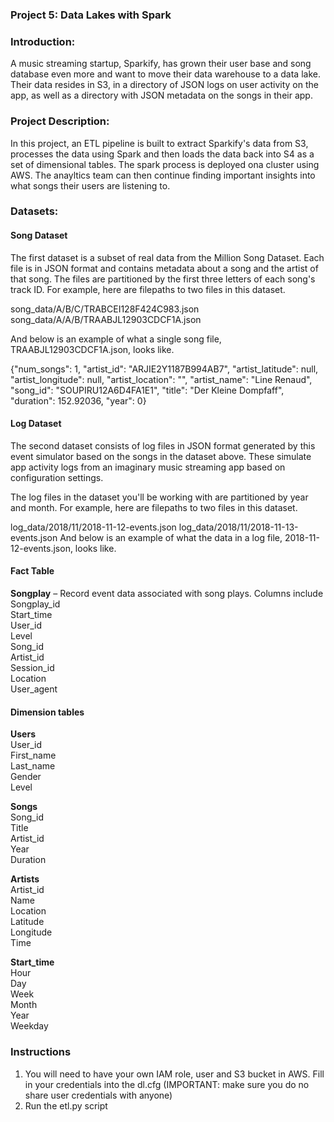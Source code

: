 ### Project 5: Data Lakes with Spark

### Introduction:

A music streaming startup, Sparkify, has grown their user base and song database even more and want to move their data warehouse to a data lake. Their data resides in S3, in a directory of JSON logs on user activity on the app, as well as a directory with JSON metadata on the songs in their app.



### Project Description:

In this project, an ETL pipeline is built to extract Sparkify's data from S3, processes the data using Spark and then loads the data back into S4 as a set of dimensional tables. The spark process is deployed ona cluster using AWS. The anayltics team can then continue finding important insights into what songs their users are listening to.

### Datasets:
#### Song Dataset

The first dataset is a subset of real data from the Million Song Dataset. Each file is in JSON format and contains metadata about a song and the artist of that song. The files are partitioned by the first three letters of each song's track ID. For example, here are filepaths to two files in this dataset.

song_data/A/B/C/TRABCEI128F424C983.json
song_data/A/A/B/TRAABJL12903CDCF1A.json

And below is an example of what a single song file, TRAABJL12903CDCF1A.json, looks like.

{"num_songs": 1, "artist_id": "ARJIE2Y1187B994AB7", "artist_latitude": null, "artist_longitude": null, "artist_location": "", "artist_name": "Line Renaud", "song_id": "SOUPIRU12A6D4FA1E1", "title": "Der Kleine Dompfaff", "duration": 152.92036, "year": 0}

#### Log Dataset

The second dataset consists of log files in JSON format generated by this event simulator based on the songs in the dataset above. These simulate app activity logs from an imaginary music streaming app based on configuration settings.

The log files in the dataset you'll be working with are partitioned by year and month. For example, here are filepaths to two files in this dataset.

log_data/2018/11/2018-11-12-events.json
log_data/2018/11/2018-11-13-events.json
And below is an example of what the data in a log file, 2018-11-12-events.json, looks like.

#### Fact Table

**Songplay** – Record event data associated with song plays. Columns include \
Songplay_id \
Start_time \
User_id \
Level \
Song_id \
Artist_id \
Session_id \
Location \
User_agent

#### Dimension tables
**Users** \
User_id \
First_name \
Last_name \
Gender \
Level 

**Songs** \
Song_id \
Title \
Artist_id \
Year \
Duration 

**Artists** \
Artist_id \
Name	\
Location \
Latitude \
Longitude \
Time 
 
**Start_time** \
Hour \
Day \
Week \
Month \
Year \
Weekday 

### Instructions

1. You will need to have your own IAM role, user and S3 bucket in AWS. Fill in your credentials into the dl.cfg (IMPORTANT: make sure you do no share user credentials with anyone)
2. Run the etl.py script 
